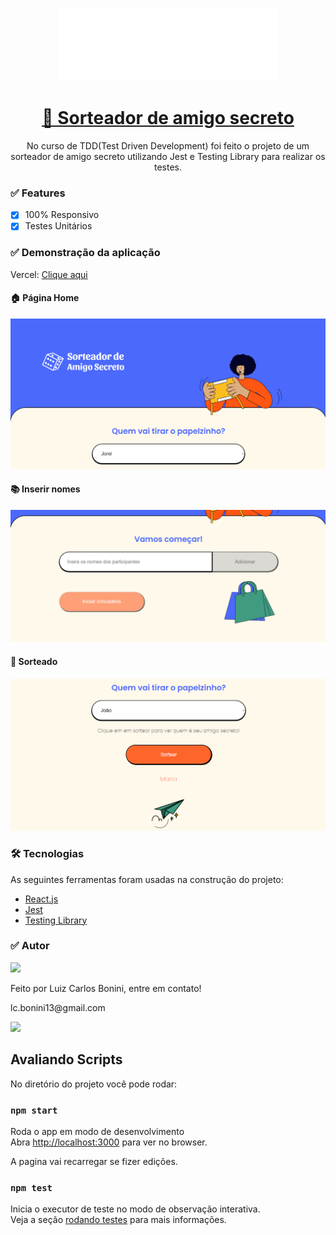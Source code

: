 <div align="center">
  
![Capa](https://github.com/LuizCBonini/Testes-em-React/blob/main/public/imagens/logo.png)
  
</div>

<h1 align="center">
    <a href="https://sorteador-de-amigo-secreto-one.vercel.app/">🔗 Sorteador de amigo secreto</a>
</h1>

<p align="center"> No curso de TDD(Test Driven Development) foi feito o projeto de um sorteador de amigo secreto utilizando Jest e Testing Library para realizar os testes. </p>


### ✅ Features

- [x] 100% Responsivo
- [x] Testes Unitários 

### ✅ Demonstração da aplicação

Vercel: [Clique aqui](https://sorteador-de-amigo-secreto-one.vercel.app/)

#### 🏠 Página Home

![Início](https://github.com/LuizCBonini/Testes-em-React/blob/main/public/imagens/home.png)

#### 📚 Inserir nomes

![Inserir nomes](https://github.com/LuizCBonini/Testes-em-React/blob/main/public/imagens/inicio.png)

#### 📧 Sorteado

![Sorteado](https://github.com/LuizCBonini/Testes-em-React/blob/main/public/imagens/Nomes.png)

### 🛠 Tecnologias

As seguintes ferramentas foram usadas na construção do projeto:

- [React.js](https://reactjs.org/)
- [Jest](https://jestjs.io/pt-BR/)
- [Testing Library](https://testing-library.com/)


### ✅ Autor

<img src="https://github.com/LuizCBonini.png" width="100px;"/>


Feito por Luiz Carlos Bonini, entre em contato!
<div>
  <p>lc.bonini13@gmail.com</p>
    <a href="https://www.linkedin.com/in/dev-luiz-carlos/" target="_blank"><img src="https://img.shields.io/badge/-LinkedIn-%230077B5?style=for-the-badge&logo=linkedin&logoColor=white" target="_blank"></a> 
 </div>

## Avaliando Scripts

No diretório do projeto você pode rodar:

### `npm start`

Roda o app em modo de desenvolvimento\
Abra [http://localhost:3000](http://localhost:3000) para ver no browser.

A pagina vai recarregar se fizer edições.

### `npm test`

Inicia o executor de teste no modo de observação interativa.\
Veja a seção [rodando testes](https://facebook.github.io/create-react-app/docs/running-tests) para mais informações.
